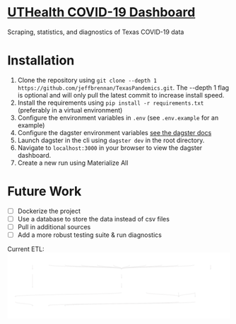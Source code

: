 # [UTHealth COVID-19 Dashboard](http://texaspandemic.org)

Scraping, statistics, and diagnostics of Texas COVID-19 data

# Installation

1. Clone the repository using `git clone --depth 1  https://github.com/jeffbrennan/TexasPandemics.git`. The --depth 1 flag is optional and will only pull the latest commit to increase install speed.
2. Install the requirements using `pip install -r requirements.txt` (preferably in a virtual environment)
3. Configure the environment variables in `.env` (see `.env.example` for an example)
4. Configure the dagster environment variables [see the dagster docs](https://docs.dagster.io/guides/running-dagster-locally)
5. Launch dagster in the cli using `dagster dev` in the root directory.
6. Navigate to `localhost:3000` in your browser to view the dagster dashboard.
7. Create a new run using Materialize All

# Future Work

- [ ] Dockerize the project
- [ ] Use a database to store the data instead of csv files
- [ ] Pull in additional sources
- [ ] Add a more robust testing suite & run diagnostics

Current ETL: 
![ETL](readme_images/etl.svg)